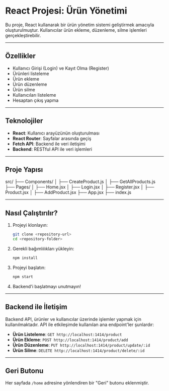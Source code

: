 # React Projesi: Ürün Yönetimi

Bu proje, React kullanarak bir ürün yönetim sistemi geliştirmek amacıyla oluşturulmuştur. Kullanıcılar ürün ekleme, düzenleme, silme işlemleri gerçekleştirebilir.

---

## **Özellikler**
- Kullanıcı Girişi (Login) ve Kayıt Olma (Register)
- Ürünleri listeleme
- Ürün ekleme
- Ürün düzenleme
- Ürün silme
- Kullanıcıları listeleme
- Hesaptan çıkış yapma

---

## **Teknolojiler**
- **React**: Kullanıcı arayüzünün oluşturulması
- **React Router**: Sayfalar arasında geçiş
- **Fetch API**: Backend ile veri iletişimi
- **Backend**: RESTful API ile veri işlemleri

---

## **Proje Yapısı**
src/ ├── Components/ │   ├── CreateProduct.js │   ├── GetAllProducts.js ├── Pages/ │   ├── Home.jsx │   ├── Login.jsx │   ├── Register.jsx │   ├── Product.jsx │   ├── AddProduct.jsx ├── App.jsx ├── index.js

---

## **Nasıl Çalıştırılır?**
1. Projeyi klonlayın:
    ```bash
    git clone <repository-url>
    cd <repository-folder>
    ```
2. Gerekli bağımlılıkları yükleyin:
    ```bash
    npm install
    ```
3. Projeyi başlatın:
    ```bash
    npm start
    ```
4. Backend'i başlatmayı unutmayın!

---

## **Backend ile İletişim**
Backend API, ürünler ve kullanıcılar üzerinde işlemler yapmak için kullanılmaktadır. API ile etkileşimde kullanılan ana endpoint'ler şunlardır:
- **Ürün Listeleme**: `GET http://localhost:1414/product`
- **Ürün Ekleme**: `POST http://localhost:1414/product/add`
- **Ürün Düzenleme**: `PUT http://localhost:1414/product/update/:id`
- **Ürün Silme**: `DELETE http://localhost:1414/product/delete/:id`

---

## **Geri Butonu**
Her sayfada `/home` adresine yönlendiren bir "Geri" butonu eklenmiştir.
